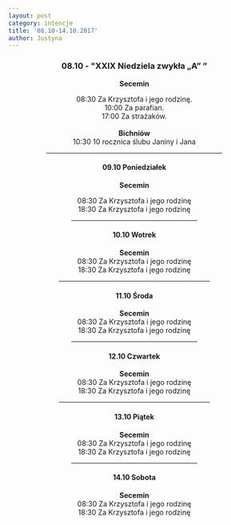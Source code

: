 ```yaml
---
layout: post
category: intencje
title: '08.10-14.10.2017'
author: Justyna
---
```

<center>
<h3>08.10 - "XXIX Niedziela zwykła „A” ” </h3>
<b> Secemin </b><br>

 08:30 Za Krzysztofa i jego rodzinę. <br>
 10:00 Za parafian.<br>
 17:00 Za strażaków.<br><br>
<b> Bichniów </b> <br>
 10:30 10 rocznica ślubu Janiny i Jana <br>
 
 <hr width= "70%"> 
 <h4>09.10 Poniedziałek </h4>
 <b> Secemin </b><br>
 
 08:30 Za Krzysztofa i jego rodzinę <br>
 18:30 Za Krzysztofa i jego rodzinę <br>
 
 <hr width= "50%">
  <h4>10.10 Wotrek </h4>
 <b> Secemin </b><br>
 08:30 Za Krzysztofa i jego rodzinę <br>
 18:30 Za Krzysztofa i jego rodzinę <br>
 
 <hr width= "60%">
  <h4>11.10 Środa </h4>
 <b> Secemin </b><br>
 08:30 Za Krzysztofa i jego rodzinę <br>
 18:30 Za Krzysztofa i jego rodzinę <br>

 <hr width= "50%">
   <h4>12.10 Czwartek </h4>
 <b> Secemin </b><br>
 08:30 Za Krzysztofa i jego rodzinę <br>
 18:30 Za Krzysztofa i jego rodzinę <br>
 
 <hr width= "60%">
   <h4>13.10 Piątek </h4>
 <b> Secemin </b><br>
 08:30 Za Krzysztofa i jego rodzinę <br>
 18:30 Za Krzysztofa i jego rodzinę <br>
 
 <hr width= "50%">
   <h4>14.10 Sobota </h4>
 <b> Secemin </b><br>
 08:30 Za Krzysztofa i jego rodzinę <br>
 18:30 Za Krzysztofa i jego rodzinę <br>
 
 </center>
